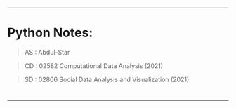  ---
#
# Python Notes:
> AS : Abdul-Star

> CD : 02582 Computational Data Analysis (2021)

> SD : 02806 Social Data Analysis and Visualization (2021) 
#
 ---